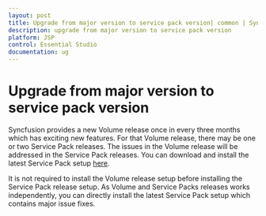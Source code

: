 ```yaml
---
layout: post
title: Upgrade from major version to service pack version| common | Syncfusion
description: upgrade from major version to service pack version
platform: JSP
control: Essential Studio
documentation: ug
---
```


# Upgrade from major version to service pack version

Syncfusion provides a new Volume release once in every three months which has exciting new features. For that Volume release, there may be one or two Service Pack releases. The issues in the Volume release will be addressed in the Service Pack releases. You can download and install the latest Service Pack setup [here](https://www.syncfusion.com/downloads/latest-version). 


It is not required to install the Volume release setup before installing the Service Pack release setup. As Volume and Service Packs releases works independently, you can directly install the latest Service Pack setup which contains major issue fixes. 